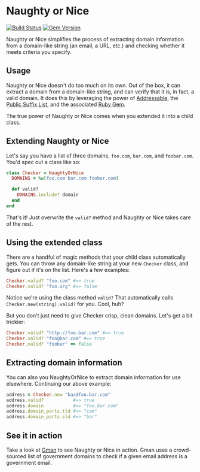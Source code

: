 # Naughty or Nice

[![Build Status](https://travis-ci.org/benbalter/naughty_or_nice.svg)](https://travis-ci.org/benbalter/naughty_or_nice) [![Gem Version](https://badge.fury.io/rb/naughty_or_nice.svg)](http://badge.fury.io/rb/naughty_or_nice)

Naughty or Nice simplifies the process of extracting domain information from a domain-like string (an email, a URL, etc.) and checking whether it meets criteria you specify.

## Usage

Naughty or Nice doesn't do too much on its own. Out of the box, it can extract a domain from a domain-like string, and can verify that it is, in fact, a valid domain. It does this by leveraging the power of [Addressable](https://github.com/sporkmonger/addressable), the [Public Suffix List](http://publicsuffix.org/), and the associated [Ruby Gem](https://github.com/weppos/publicsuffix-ruby).

The true power of Naughty or Nice comes when you extended it into a child class.

## Extending Naughty or Nice

Let's say you have a list of three domains, `foo.com`, `bar.com`, and `foobar.com`. You'd spec out a class like so:

```ruby
class Checker < NaughtyOrNice
  DOMAINS = %w[foo.com bar.com foobar.com]

  def valid?
    DOMAINS.include? domain
  end
end
```

That's it! Just overwrite the `valid?` method and Naughty or Nice takes care of the rest.

## Using the extended class

There are a handful of magic methods that your child class automatically gets. You can throw any domain-like string at your new `Checker` class, and figure out if it's on the list. Here's a few examples:

```ruby
Checker.valid? "foo.com" #=> true
Checker.valid? "foo.org" #=> false
```

Notice we're using the class method `valid?` That automatically calls `Checker.new(string).valid?` for you. Cool, huh?

But you don't just need to give Checker crisp, clean domains. Let's get a bit trickier:

```ruby
Checker.valid? "http://foo.bar.com" #=> true
Checker.valid? "foo@bar.com" #=> true
Checker.valid? "foobar" => false
```

## Extracting domain information

You can also you NaughtyOrNice to extract domain information for use elsewhere. Continuing our above example:

```ruby
address = Checker.new "baz@foo.bar.com"
address.valid?           #=> true
address.domain           #=> "foo.bar.com"
address.domain_parts.tld #=> "com"
address.domain_parts.sld #=> "bar"
```

## See it in action

Take a look at [Gman](https://github.com/benbalter/gman) to see Naughty or Nice in action. Gman uses a crowd-sourced list of government domains to check if a given email address is a government email.
